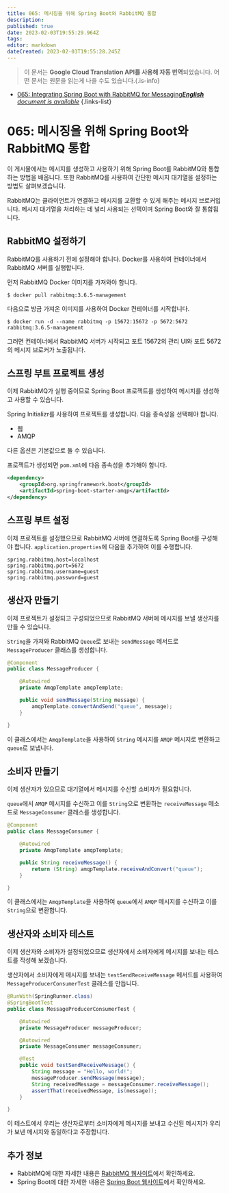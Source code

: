 ```yaml
---
title: 065: 메시징을 위해 Spring Boot와 RabbitMQ 통합
description: 
published: true
date: 2023-02-03T19:55:29.964Z
tags: 
editor: markdown
dateCreated: 2023-02-03T19:55:28.245Z
---
```


> 이 문서는 **Google Cloud Translation API를 사용해 자동 번역**되었습니다.
어떤 문서는 원문을 읽는게 나을 수도 있습니다.{.is-info}



- [065: Integrating Spring Boot with RabbitMQ for Messaging***English** document is available*](/en/Knowledge-base/Spring-Boot/Learning/065-integrating-spring-boot-with-rabbitmq-for-messaging)
{.links-list}


# 065: 메시징을 위해 Spring Boot와 RabbitMQ 통합

이 게시물에서는 메시지를 생성하고 사용하기 위해 Spring Boot를 RabbitMQ와 통합하는 방법을 배웁니다. 또한 RabbitMQ를 사용하여 간단한 메시지 대기열을 설정하는 방법도 살펴보겠습니다.

RabbitMQ는 클라이언트가 연결하고 메시지를 교환할 수 있게 해주는 메시지 브로커입니다. 메시지 대기열을 처리하는 데 널리 사용되는 선택이며 Spring Boot와 잘 통합됩니다.

## RabbitMQ 설정하기

RabbitMQ를 사용하기 전에 설정해야 합니다. Docker를 사용하여 컨테이너에서 RabbitMQ 서버를 실행합니다.

먼저 RabbitMQ Docker 이미지를 가져와야 합니다.

```
$ docker pull rabbitmq:3.6.5-management
```

다음으로 방금 가져온 이미지를 사용하여 Docker 컨테이너를 시작합니다.

```
$ docker run -d --name rabbitmq -p 15672:15672 -p 5672:5672 rabbitmq:3.6.5-management
```

그러면 컨테이너에서 RabbitMQ 서버가 시작되고 포트 15672의 관리 UI와 포트 5672의 메시지 브로커가 노출됩니다.

## 스프링 부트 프로젝트 생성

이제 RabbitMQ가 실행 중이므로 Spring Boot 프로젝트를 생성하여 메시지를 생성하고 사용할 수 있습니다.

Spring Initializr를 사용하여 프로젝트를 생성합니다. 다음 종속성을 선택해야 합니다.

* 웹
* AMQP

다른 옵션은 기본값으로 둘 수 있습니다.

프로젝트가 생성되면 `pom.xml`에 다음 종속성을 추가해야 합니다.

```xml
<dependency>
    <groupId>org.springframework.boot</groupId>
    <artifactId>spring-boot-starter-amqp</artifactId>
</dependency>
```

## 스프링 부트 설정

이제 프로젝트를 설정했으므로 RabbitMQ 서버에 연결하도록 Spring Boot를 구성해야 합니다. `application.properties`에 다음을 추가하여 이를 수행합니다.

```
spring.rabbitmq.host=localhost
spring.rabbitmq.port=5672
spring.rabbitmq.username=guest
spring.rabbitmq.password=guest
```

## 생산자 만들기

이제 프로젝트가 설정되고 구성되었으므로 RabbitMQ 서버에 메시지를 보낼 생산자를 만들 수 있습니다.

`String`을 가져와 RabbitMQ `Queue`로 보내는 `sendMessage` 메서드로 `MessageProducer` 클래스를 생성합니다.

```java
@Component
public class MessageProducer {

    @Autowired
    private AmqpTemplate amqpTemplate;

    public void sendMessage(String message) {
        amqpTemplate.convertAndSend("queue", message);
    }

}
```

이 클래스에서는 `AmqpTemplate`을 사용하여 `String` 메시지를 `AMQP` 메시지로 변환하고 `queue`로 보냅니다.

## 소비자 만들기

이제 생산자가 있으므로 대기열에서 메시지를 수신할 소비자가 필요합니다.

`queue`에서 `AMQP` 메시지를 수신하고 이를 `String`으로 변환하는 `receiveMessage` 메소드로 `MessageConsumer` 클래스를 생성합니다.

```java
@Component
public class MessageConsumer {

    @Autowired
    private AmqpTemplate amqpTemplate;

    public String receiveMessage() {
        return (String) amqpTemplate.receiveAndConvert("queue");
    }

}
```

이 클래스에서는 `AmqpTemplate`을 사용하여 `queue`에서 `AMQP` 메시지를 수신하고 이를 `String`으로 변환합니다.

## 생산자와 소비자 테스트

이제 생산자와 소비자가 설정되었으므로 생산자에서 소비자에게 메시지를 보내는 테스트를 작성해 보겠습니다.

생산자에서 소비자에게 메시지를 보내는 `testSendReceiveMessage` 메서드를 사용하여 `MessageProducerConsumerTest` 클래스를 만듭니다.

```java
@RunWith(SpringRunner.class)
@SpringBootTest
public class MessageProducerConsumerTest {

    @Autowired
    private MessageProducer messageProducer;

    @Autowired
    private MessageConsumer messageConsumer;

    @Test
    public void testSendReceiveMessage() {
        String message = "Hello, world!";
        messageProducer.sendMessage(message);
        String receivedMessage = messageConsumer.receiveMessage();
        assertThat(receivedMessage, is(message));
    }

}
```

이 테스트에서 우리는 생산자로부터 소비자에게 메시지를 보내고 수신된 메시지가 우리가 보낸 메시지와 동일하다고 주장합니다.

## 추가 정보

* RabbitMQ에 대한 자세한 내용은 [RabbitMQ 웹사이트](https://www.rabbitmq.com/)에서 확인하세요.
* Spring Boot에 대한 자세한 내용은 [Spring Boot 웹사이트](https://spring.io/projects/spring-boot)에서 확인하세요.